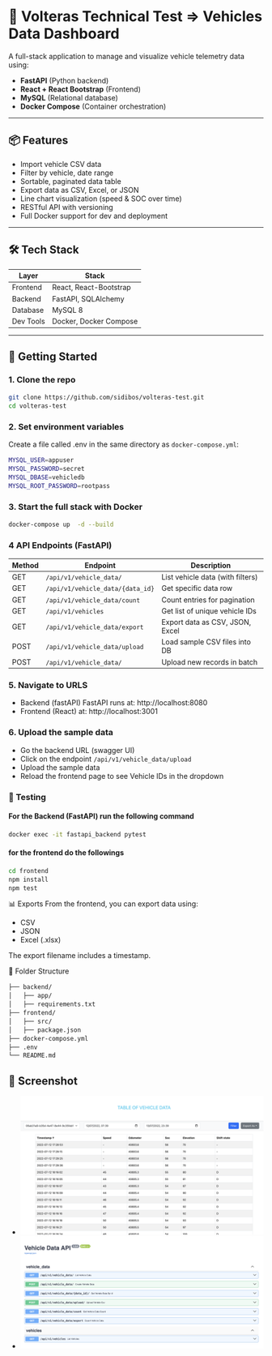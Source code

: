 # 🚗 Volteras Technical Test => Vehicles Data Dashboard

A full-stack application to manage and visualize vehicle telemetry data using:

- **FastAPI** (Python backend)
- **React + React Bootstrap** (Frontend)
- **MySQL** (Relational database)
- **Docker Compose** (Container orchestration)

---

## 📦 Features

- Import vehicle CSV data
- Filter by vehicle, date range
- Sortable, paginated data table
- Export data as CSV, Excel, or JSON
- Line chart visualization (speed & SOC over time)
- RESTful API with versioning
- Full Docker support for dev and deployment

---

## 🛠️ Tech Stack

| Layer     | Stack                  |
|-----------|------------------------|
| Frontend  | React, React-Bootstrap |
| Backend   | FastAPI, SQLAlchemy    |
| Database  | MySQL 8                |
| Dev Tools | Docker, Docker Compose |

---

## 🚀 Getting Started

### 1. Clone the repo

```bash
git clone https://github.com/sidibos/volteras-test.git
cd volteras-test
```

### 2. Set environment variables
Create a file called .env in the same directory as `docker-compose.yml`:

```bash
MYSQL_USER=appuser
MYSQL_PASSWORD=secret
MYSQL_DBASE=vehicledb
MYSQL_ROOT_PASSWORD=rootpass
```
### 3. Start the full stack with Docker

```bash
docker-compose up  -d --build

```
### 4 API Endpoints (FastAPI)

| Method | Endpoint                           | Description                      |
| ------ | ---------------------------------- | -------------------------------- |
| GET    | `/api/v1/vehicle_data/`            | List vehicle data (with filters) |
| GET    | `/api/v1/vehicle_data/{data_id}`        | Get specific data row            |
| GET    | `/api/v1/vehicle_data/count`       | Count entries for pagination     |
| GET    | `/api/v1/vehicles`                 | Get list of unique vehicle IDs   |
| GET    | `/api/v1/vehicle_data/export`      | Export data as CSV, JSON, Excel  |
| POST   | `/api/v1/vehicle_data/upload` | Load sample CSV files into DB    |
| POST   | `/api/v1/vehicle_data/`            | Upload new records in batch      |


### 5. Navigate to URLS 
- Backend (fastAPI) FastAPI runs at: http://localhost:8080
- Frontend (React) at: http://localhost:3001

### 6. Upload the sample data
- Go the backend URL (swagger UI)
- Click on the endpoint `/api/v1/vehicle_data/upload`
- Upload the sample data
- Reload the frontend page to see Vehicle IDs in the dropdown

### 🧪 Testing
#### For the Backend (FastAPI) run the following command
```bash
docker exec -it fastapi_backend pytest
```

#### for the frontend do the followings
```bash
cd frontend
npm install
npm test
```

📊 Exports
From the frontend, you can export data using:
- CSV
- JSON
- Excel (.xlsx)

The export filename includes a timestamp.

📁 Folder Structure
```bash
├── backend/
│   ├── app/
│   ├── requirements.txt
├── frontend/
│   ├── src/
│   ├── package.json
├── docker-compose.yml
├── .env
└── README.md
```

## 📸 Screenshot

- ![Frontend UI](assets/frontend_ui.png)
- ![Backend APIs UI](assets/backend_apis_swagger_ui.png)

